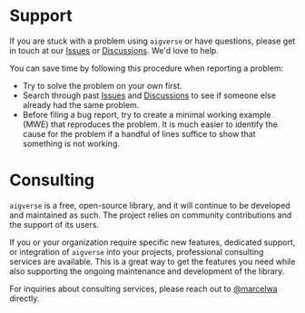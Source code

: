 # Support

If you are stuck with a problem using `aigverse` or have questions, please get in touch at our [Issues](https://github.com/marcelwa/aigverse/issues) or
[Discussions](https://github.com/marcelwa/aigverse/discussions). We'd love to help.

You can save time by following this procedure when reporting a problem:

- Try to solve the problem on your own first.
- Search through past [Issues](https://github.com/marcelwa/aigverse/issues) and [Discussions](https://github.com/marcelwa/aigverse/discussions) to see if someone else already had the same problem.
- Before filing a bug report, try to create a minimal working example (MWE) that reproduces the problem. It is much easier to identify the cause for the problem if a handful of lines suffice to show that something is not working.

# Consulting

`aigverse` is a free, open-source library, and it will continue to be developed and maintained as such.
The project relies on community contributions and the support of its users.

If you or your organization require specific new features, dedicated support, or integration of `aigverse` into your
projects, professional consulting services are available. This is a great way to get the features you need while also
supporting the ongoing maintenance and development of the library.

For inquiries about consulting services, please reach out to [@marcelwa](https://github.com/marcelwa/) directly.
